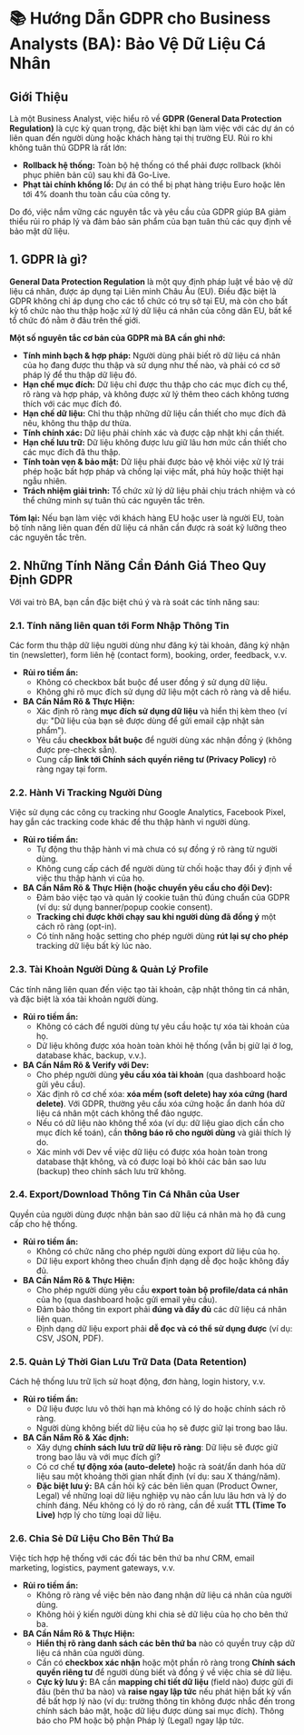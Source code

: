 

# 📚 Hướng Dẫn GDPR cho Business Analysts (BA): Bảo Vệ Dữ Liệu Cá Nhân

## Giới Thiệu

Là một Business Analyst, việc hiểu rõ về **GDPR (General Data Protection Regulation)** là cực kỳ quan trọng, đặc biệt khi bạn làm việc với các dự án có liên quan đến người dùng hoặc khách hàng tại thị trường EU. Rủi ro khi không tuân thủ GDPR là rất lớn:

*   **Rollback hệ thống:** Toàn bộ hệ thống có thể phải được rollback (khôi phục phiên bản cũ) sau khi đã Go-Live.
*   **Phạt tài chính khổng lồ:** Dự án có thể bị phạt hàng triệu Euro hoặc lên tới 4% doanh thu toàn cầu của công ty.

Do đó, việc nắm vững các nguyên tắc và yêu cầu của GDPR giúp BA giảm thiểu rủi ro pháp lý và đảm bảo sản phẩm của bạn tuân thủ các quy định về bảo mật dữ liệu.

## 1. GDPR là gì?

**General Data Protection Regulation** là một quy định pháp luật về bảo vệ dữ liệu cá nhân, được áp dụng tại Liên minh Châu Âu (EU). Điều đặc biệt là GDPR không chỉ áp dụng cho các tổ chức có trụ sở tại EU, mà còn cho bất kỳ tổ chức nào thu thập hoặc xử lý dữ liệu cá nhân của công dân EU, bất kể tổ chức đó nằm ở đâu trên thế giới.

**Một số nguyên tắc cơ bản của GDPR mà BA cần ghi nhớ:**

*   **Tính minh bạch & hợp pháp:** Người dùng phải biết rõ dữ liệu cá nhân của họ đang được thu thập và sử dụng như thế nào, và phải có cơ sở pháp lý để thu thập dữ liệu đó.
*   **Hạn chế mục đích:** Dữ liệu chỉ được thu thập cho các mục đích cụ thể, rõ ràng và hợp pháp, và không được xử lý thêm theo cách không tương thích với các mục đích đó.
*   **Hạn chế dữ liệu:** Chỉ thu thập những dữ liệu cần thiết cho mục đích đã nêu, không thu thập dư thừa.
*   **Tính chính xác:** Dữ liệu phải chính xác và được cập nhật khi cần thiết.
*   **Hạn chế lưu trữ:** Dữ liệu không được lưu giữ lâu hơn mức cần thiết cho các mục đích đã thu thập.
*   **Tính toàn vẹn & bảo mật:** Dữ liệu phải được bảo vệ khỏi việc xử lý trái phép hoặc bất hợp pháp và chống lại việc mất, phá hủy hoặc thiệt hại ngẫu nhiên.
*   **Trách nhiệm giải trình:** Tổ chức xử lý dữ liệu phải chịu trách nhiệm và có thể chứng minh sự tuân thủ các nguyên tắc trên.

**Tóm lại:** Nếu bạn làm việc với khách hàng EU hoặc user là người EU, toàn bộ tính năng liên quan đến dữ liệu cá nhân cần được rà soát kỹ lưỡng theo các nguyên tắc trên.

## 2. Những Tính Năng Cần Đánh Giá Theo Quy Định GDPR

Với vai trò BA, bạn cần đặc biệt chú ý và rà soát các tính năng sau:

### 2.1. Tính năng liên quan tới Form Nhập Thông Tin

Các form thu thập dữ liệu người dùng như đăng ký tài khoản, đăng ký nhận tin (newsletter), form liên hệ (contact form), booking, order, feedback, v.v.

*   **Rủi ro tiềm ẩn:**
    *   Không có checkbox bắt buộc để user đồng ý sử dụng dữ liệu.
    *   Không ghi rõ mục đích sử dụng dữ liệu một cách rõ ràng và dễ hiểu.
*   **BA Cần Nắm Rõ & Thực Hiện:**
    *   Xác định rõ ràng **mục đích sử dụng dữ liệu** và hiển thị kèm theo (ví dụ: "Dữ liệu của bạn sẽ được dùng để gửi email cập nhật sản phẩm").
    *   Yêu cầu **checkbox bắt buộc** để người dùng xác nhận đồng ý (không được pre-check sẵn).
    *   Cung cấp **link tới Chính sách quyền riêng tư (Privacy Policy)** rõ ràng ngay tại form.

### 2.2. Hành Vi Tracking Người Dùng

Việc sử dụng các công cụ tracking như Google Analytics, Facebook Pixel, hay gắn các tracking code khác để thu thập hành vi người dùng.

*   **Rủi ro tiềm ẩn:**
    *   Tự động thu thập hành vi mà chưa có sự đồng ý rõ ràng từ người dùng.
    *   Không cung cấp cách để người dùng từ chối hoặc thay đổi ý định về việc thu thập hành vi của họ.
*   **BA Cần Nắm Rõ & Thực Hiện (hoặc chuyển yêu cầu cho đội Dev):**
    *   Đảm bảo việc tạo và quản lý cookie tuân thủ đúng chuẩn của GDPR (ví dụ: sử dụng banner/popup cookie consent).
    *   **Tracking chỉ được khởi chạy sau khi người dùng đã đồng ý** một cách rõ ràng (opt-in).
    *   Có tính năng hoặc setting cho phép người dùng **rút lại sự cho phép** tracking dữ liệu bất kỳ lúc nào.

### 2.3. Tài Khoản Người Dùng & Quản Lý Profile

Các tính năng liên quan đến việc tạo tài khoản, cập nhật thông tin cá nhân, và đặc biệt là xóa tài khoản người dùng.

*   **Rủi ro tiềm ẩn:**
    *   Không có cách để người dùng tự yêu cầu hoặc tự xóa tài khoản của họ.
    *   Dữ liệu không được xóa hoàn toàn khỏi hệ thống (vẫn bị giữ lại ở log, database khác, backup, v.v.).
*   **BA Cần Nắm Rõ & Verify với Dev:**
    *   Cho phép người dùng **yêu cầu xóa tài khoản** (qua dashboard hoặc gửi yêu cầu).
    *   Xác định rõ cơ chế xóa: **xóa mềm (soft delete) hay xóa cứng (hard delete)**. Với GDPR, thường yêu cầu xóa cứng hoặc ẩn danh hóa dữ liệu cá nhân một cách không thể đảo ngược.
    *   Nếu có dữ liệu nào không thể xóa (ví dụ: dữ liệu giao dịch cần cho mục đích kế toán), cần **thông báo rõ cho người dùng** và giải thích lý do.
    *   Xác minh với Dev về việc dữ liệu có được xóa hoàn toàn trong database thật không, và có được loại bỏ khỏi các bản sao lưu (backup) theo chính sách lưu trữ không.

### 2.4. Export/Download Thông Tin Cá Nhân của User

Quyền của người dùng được nhận bản sao dữ liệu cá nhân mà họ đã cung cấp cho hệ thống.

*   **Rủi ro tiềm ẩn:**
    *   Không có chức năng cho phép người dùng export dữ liệu của họ.
    *   Dữ liệu export không theo chuẩn định dạng dễ đọc hoặc không đầy đủ.
*   **BA Cần Nắm Rõ & Thực Hiện:**
    *   Cho phép người dùng yêu cầu **export toàn bộ profile/data cá nhân** của họ (qua dashboard hoặc gửi email yêu cầu).
    *   Đảm bảo thông tin export phải **đúng và đầy đủ** các dữ liệu cá nhân liên quan.
    *   Định dạng dữ liệu export phải **dễ đọc và có thể sử dụng được** (ví dụ: CSV, JSON, PDF).

### 2.5. Quản Lý Thời Gian Lưu Trữ Data (Data Retention)

Cách hệ thống lưu trữ lịch sử hoạt động, đơn hàng, login history, v.v.

*   **Rủi ro tiềm ẩn:**
    *   Dữ liệu được lưu vô thời hạn mà không có lý do hoặc chính sách rõ ràng.
    *   Người dùng không biết dữ liệu của họ sẽ được giữ lại trong bao lâu.
*   **BA Cần Nắm Rõ & Xác định:**
    *   Xây dựng **chính sách lưu trữ dữ liệu rõ ràng**: Dữ liệu sẽ được giữ trong bao lâu và với mục đích gì?
    *   Có cơ chế **tự động xóa (auto-delete)** hoặc rà soát/ẩn danh hóa dữ liệu sau một khoảng thời gian nhất định (ví dụ: sau X tháng/năm).
    *   **Đặc biệt lưu ý:** BA cần hỏi kỹ các bên liên quan (Product Owner, Legal) về những loại dữ liệu nghiệp vụ nào cần lưu lâu hơn và lý do chính đáng. Nếu không có lý do rõ ràng, cần đề xuất **TTL (Time To Live)** hợp lý cho từng loại dữ liệu.

### 2.6. Chia Sẻ Dữ Liệu Cho Bên Thứ Ba

Việc tích hợp hệ thống với các đối tác bên thứ ba như CRM, email marketing, logistics, payment gateways, v.v.

*   **Rủi ro tiềm ẩn:**
    *   Không rõ ràng về việc bên nào đang nhận dữ liệu cá nhân của người dùng.
    *   Không hỏi ý kiến người dùng khi chia sẻ dữ liệu của họ cho bên thứ ba.
*   **BA Cần Nắm Rõ & Thực Hiện:**
    *   **Hiển thị rõ ràng danh sách các bên thứ ba** nào có quyền truy cập dữ liệu cá nhân của người dùng.
    *   Cần có **checkbox xác nhận** hoặc một phần rõ ràng trong **Chính sách quyền riêng tư** để người dùng biết và đồng ý về việc chia sẻ dữ liệu.
    *   **Cực kỳ lưu ý:** BA cần **mapping chi tiết dữ liệu** (field nào) được gửi đi đâu (bên thứ ba nào) và **raise ngay lập tức** nếu phát hiện bất kỳ vấn đề bất hợp lý nào (ví dụ: trường thông tin không được nhắc đến trong chính sách bảo mật, hoặc dữ liệu được dùng sai mục đích). Thông báo cho PM hoặc bộ phận Pháp lý (Legal) ngay lập tức.

